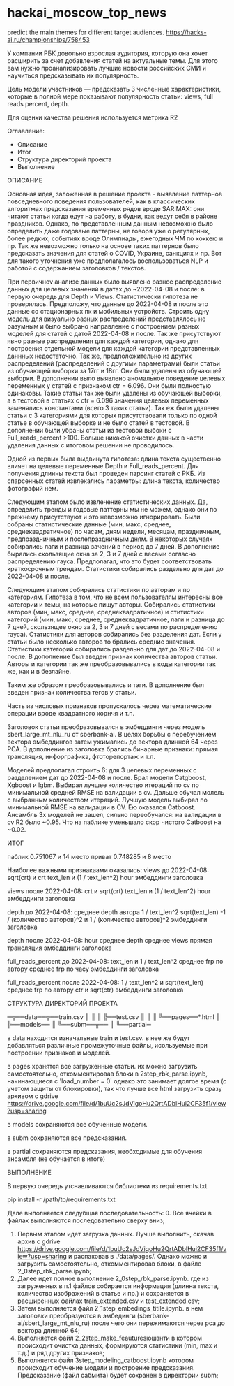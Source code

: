 # hackai_moscow_top_news
predict the main themes for different target audiences. 
https://hacks-ai.ru/championships/758453

 У компании РБК довольно взрослая аудитория, которую она хочет
 расширить за счет добавления статей на актуальные темы. Для этого вам
 нужно проанализировать лучшие новости российских СМИ и научиться
 предсказывать их популярность.
 
 Цель модели участников — предсказать 3 численные характеристики,
 которые в полной мере показывают популярность статьи: views, full reads
 percent, depth.
 
 Для оценки качества решения используется метрика R2




 Оглавление:
 - Описание
 - Итог
 - Структура директорий проекта
 - Выполнение




 ОПИСАНИЕ


 Основная идея, заложенная в решение проекта - выявление паттернов повседневного
 поведения пользователей, как в классических алгоритмах предсказания временных 
 рядов вроде SARIMAX: они читают статьи когда едут на работу, в будни, как ведут 
 себя в районе праздников. Однако, по представленным данным невозможно было
 определить даже годоваые паттерны, не говоря уже о регулярных, более редких, 
 событиях вроде Олимпиады, ежегодных ЧМ по хоккею и пр. Так же невозможно только 
 на основе таких паттернов было предсказать значения для статей о COVID, Украине, 
 санкциях и пр. Вот для такого уточнения уже предполагалось воспользоваться NLP и
 работой с содержанием заголовков / текстов.
 
 При первичноv анализе данных было выявлено разное распределение данных для 
 целевых значений в датах до ~2022-04-08 и после: в первую очередь для Depth и
 Views. Статистически гипотеза не проверялась. Предположу, что данные до 
 2022-04-08 и после это данные со стационарных пк и мобильных устройств.
 Строить одну модель для визуально разных распределений представлялось не 
 разумным и было выбрано направление с построением разных моделей для статей
 с датой 2022-04-08 и после. Так же присутствуют явно разные распределения для
 каждой категории, однако для  построения отдельной модели для каждой категории
 представленных даннных недостаточно. 
 Так же, предположительно из других распределений (распределений с другими 
 параметрами) были статьи из обучающей выборки за 17гг и 18гг. Они были удалены
 из обучающей выборки. 
 В дополнении выло выявлено аномальное поведение целевых переменных у статей с
 признаком ctr = 6.096. Они были полностью одинаковы. Такие статьи так же были 
 удалены из обучающей выборки, а в тестовой в статьях с ctr = 6.096 значения
 целевых переменных заменялись константами (всего 3 таких статьи).
 Так еж были удалены статьи с 3 категориями для которых присутствовали только
 по одной статье в обучающей выборке и не было статей в тестовой.
 В дополнении были убраны статьи из тестовой выбоки с Full_reads_percent >100.
 Больше никакой очистки данных в части удаления данных с итоговом решении не
 проводилось.
 
 Одной из первых была выдвинута гипотеза: длина текста существенно влияет на
 целевые переменные Depth и Full_reads_percent. Для получения длинны текста 
 был проведен парсинг статей с РКБ. Из спарсенных статей извлекались параметры:
 длина текста, количество фотографий нем.
 
 Следующим этапом было извлечение статистических данных. Да, определить тренды 
 и годовые паттерны мы не можем, однако они по прежнему присутствуют и это 
 невозможно игнорировать. Были собраны статистические данные (мин, макс, среднее,
 среднеквадратичное) по часам, дням недели, месяцам, праздничным, 
 предпраздничным и послепраздничным дням. В некоторых случаях собирались лаги и
 разница зачений в период до 7 дней. В дополнение бырались скользящие окна за
 2, 3 и 7 дней с весами согласно распределению гауса. Предполагал, что это
 будет соответствовать краткосрочным трендам. Статистики собирались раздельно 
 для дат до 2022-04-08 и после.
 
 Следующим этапом собирались статистики по авторам и по категориям. Гипотеза в 
 том, что не всем пользователям интересны все категории и темы, на которые пищут 
 авторы. Собирались статистики авторов (мин, макс, среднее, среднеквадратичное)
 и ститистики категорий (мин, макс, среднее, среднеквадратичное, лаги и разница
 до 7 дней, скользящее окно за 2, 3 и 7 дней с весами по распределению гауса).
 Статистики для авторов собирались без разделения дат. Если у статьи было 
 несколько авторов то брались средние значения.
 Статистики категорий собирались раздельно для дат до 2022-04-08 и после. 
 В дополнение был введен признак количества авторов статьи.
 Авторы и категории так же преобразовывались в коды категории так же, как и
 в безлайне.
 
 Таким же образом преобразовывались и тэги. В дополнение был введен признак
 количества тегов у статьи.
 
 Часть из числовых признаков пропускалось через математические операции вроде 
 квадратного корнчя и т.п.
 
 Заголовок статьи преобразовывался в эмбеддинги через модель sbert_large_mt_nlu_ru
 от sberbank-ai. В целях борьбы с перебучением вектора эмбеддингов затем 
 ужимались до вектора длинной 64 через PCA. В дополнение из заголовка брались
 бинарные признаки: прямая трансляция, инфорграфика, фтоторепортаж и т.п.

 
 Моделей предполагал строить 6: для 3 целевых переменных с разделением дат 
 до 2022-04-08 и после. Брал модели Catgboost, Xgboost и lgbm. 
 Выбирал лучшее количество итераций по cv по минимальной средней RMSE на 
 валидации в cv. Дальше обучал молель с выбранным количеством итераций. Лучшую 
 модель выбирал по минимальной RMSE на валидации в CV. 
 Ею оказался Catboost. 
 Ансамбль 3х моделей не зашел, сильно переобучался: на валидации в cv R2 
 было ~0.95. Что на паблике уменьшало скор чистого Catboost на ~0.02.  
 
 
 
 
 ИТОГ
 
 паблик 0.751067 и 14 место
 приват 0.748285 и 8 место

 Наиболее важными признакаами оказались:
 views до 2022-04-08:
 sqrt(crt) и crt
 text_len и (1 / text_len^2)
 hour
 эмбеддинги заголовка
 
 views после 2022-04-08:
 crt и sqrt(crt) 
 text_len и (1 / text_len^2)
 hour
 эмбеддинги заголовка
   
 
 depth до 2022-04-08:
 среднее depth автора
 1 / text_len^2
 sqrt(text_len)
 -1 / (количество авторов)^2 и 1 / (количество авторов)^2
 эмбеддинги заголовка
 
 depth после 2022-04-08:
 hour
 среднее depth 
 среднее views
 прямая трансляция
 эмбеддинги заголовка
 

 full_reads_percent до 2022-04-08:
 text_len и 1 / text_len^2
 среднее frp по автору
 среднее frp по часу 
 эмбеддинги заголовка
 
 full_reads_percent после 2022-04-08:
 1 / text_len^2 и sqrt(text_len)
 среднее frp по автору
 ctr и sqrt(ctr)
 эмбеддинги заголовка




 СТРУКТУРА ДИРЕКТОРИЙ ПРОЕКТА 

 ═╦══data══╦══train.csv
  ║        ║
  ║        ╠══test.csv
  ║        ║
  ║        ╚══pages══*.html
  ║
  ╠══models══
  ║
  ╚══subm══╦══
           ║
           ╚══partial═
 
 в data находятся изначальные train и test.csv.
 в нее же будут добавляться различные промежуточные файлы,
 исользуемые при построении признаков и моделей.
 
 в pages хранятся все загруженные статьи.
 их можно загрузить самостоятельно, откомментировав блоки в 2step_rbk_parse.ipynb, 
 начинающиеся с 'load_number = 0'
 однако это занимает долгое время (с учетом защиты от блокировки),
 так что лучше все html загрузить сразу архивом с gdrive
 https://drive.google.com/file/d/1buUc2sJdVigoHu2QrtADblHui2CF35f1/view?usp=sharing
  
 в models сохраняются все обученные модели.
 
 в subm сохраняются все предсказания.
 
 в partial сохраняются предсказания, необходимые для обучения ансамбля 
 (не обучается в итоге)




 ВЫПОЛНЕНИЕ
  
 В первую очередь утснавливаются библиотеки из requirements.txt
 
 pip install -r /path/to/requirements.txt

 
 Дале выполняется следубщая последовательность:
 0. Все ячейки в файлах выполняются последовательно сверху вниз;
 1. Первым этапом идет загрузка данных. Лучше выполнить, скачав архив с gdrive 
    https://drive.google.com/file/d/1buUc2sJdVigoHu2QrtADblHui2CF35f1/view?usp=sharing
    и распаковав в ./data/pages/. 
    Однако можно и загрузить самостоятельно, откомментировав блоки, 
    в файле 2_0step_rbk_parse.ipynb;
 2. Далее идет полное выполнение 2_0step_rbk_parse.ipynb. где из загруженных в п.1 файлов 
    собирается информация (длинна текста, количество изображений в статье и пр.) и сохраняется
    в расширенных файлах train_extended.csv и test_extended.csv;
 3. Затем выполняется файл 2_1step_embedings_titile.ipynb. в нем заголовки преобразуются в 
    эмбединги (sberbank-ai/sbert_large_mt_nlu_ru) после чего они пережимаются через pca до 
    вектора длинной 64;
 4. Выполняется файл 2_2step_make_feauturesюшзнти в котором происходит очистка данных,
    формируются статистики (min, max и т.д.) и ряд других признаков;
 5. Выполняется файл 3step_modeling_catboost.ipynb котором происходит обучение модели и построение предсказания. 
    Предсказание (файл сабмита) будет сохранен в директории subm;
 
